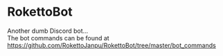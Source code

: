 # RokettoBot
Another dumb Discord bot...
<br/>
The bot commands can be found at https://github.com/RokettoJanpu/RokettoBot/tree/master/bot_commands
